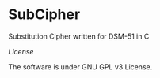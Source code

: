 SubCipher
=========

Substitution Cipher written for DSM-51 in C

*License*

The software is under GNU GPL v3 License.